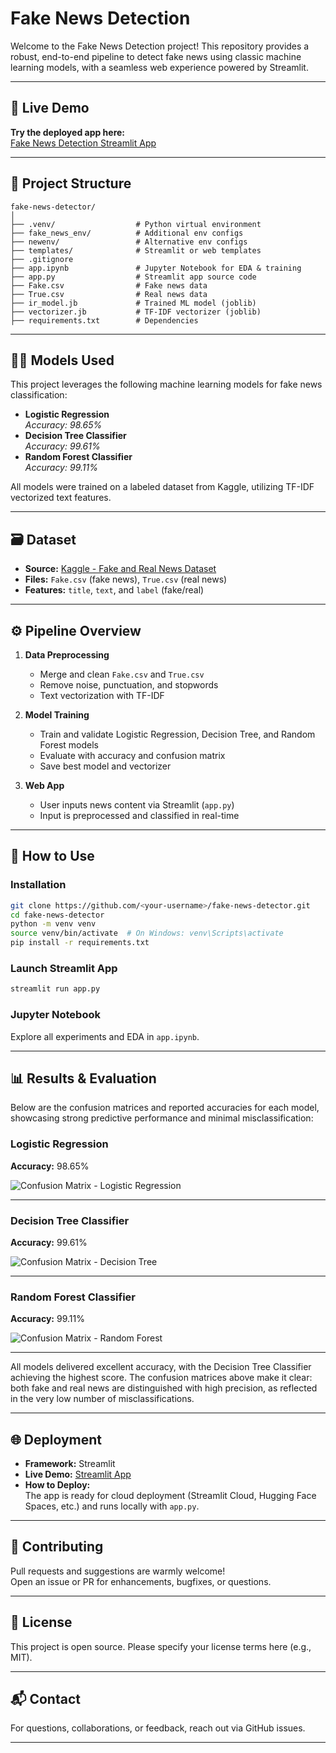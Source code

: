 # Fake News Detection

Welcome to the Fake News Detection project! This repository provides a robust, end-to-end pipeline to detect fake news using classic machine learning models, with a seamless web experience powered by Streamlit.

---

## 🚀 Live Demo

**Try the deployed app here:**  
[Fake News Detection Streamlit App](https://fake-news-detection-kt66btejr8bk7ws8rjdted.streamlit.app/)

---

## 📂 Project Structure

```
fake-news-detector/
│
├── .venv/                  # Python virtual environment
├── fake_news_env/          # Additional env configs
├── newenv/                 # Alternative env configs
├── templates/              # Streamlit or web templates
├── .gitignore
├── app.ipynb               # Jupyter Notebook for EDA & training
├── app.py                  # Streamlit app source code
├── Fake.csv                # Fake news data
├── True.csv                # Real news data
├── ir_model.jb             # Trained ML model (joblib)
├── vectorizer.jb           # TF-IDF vectorizer (joblib)
├── requirements.txt        # Dependencies
```

---

## 🧑‍💻 Models Used

This project leverages the following machine learning models for fake news classification:

- **Logistic Regression**  
  *Accuracy: 98.65%*
- **Decision Tree Classifier**  
  *Accuracy: 99.61%*
- **Random Forest Classifier**  
  *Accuracy: 99.11%*

All models were trained on a labeled dataset from Kaggle, utilizing TF-IDF vectorized text features.

---

## 🗃️ Dataset

- **Source:** [Kaggle - Fake and Real News Dataset](https://www.kaggle.com/datasets/clmentbisaillon/fake-and-real-news-dataset)
- **Files:** `Fake.csv` (fake news), `True.csv` (real news)
- **Features:** `title`, `text`, and `label` (fake/real)

---

## ⚙️ Pipeline Overview

1. **Data Preprocessing**
   - Merge and clean `Fake.csv` and `True.csv`
   - Remove noise, punctuation, and stopwords
   - Text vectorization with TF-IDF

2. **Model Training**
   - Train and validate Logistic Regression, Decision Tree, and Random Forest models
   - Evaluate with accuracy and confusion matrix
   - Save best model and vectorizer

3. **Web App**
   - User inputs news content via Streamlit (`app.py`)
   - Input is preprocessed and classified in real-time

---

## 🏁 How to Use

### Installation

```bash
git clone https://github.com/<your-username>/fake-news-detector.git
cd fake-news-detector
python -m venv venv
source venv/bin/activate  # On Windows: venv\Scripts\activate
pip install -r requirements.txt
```

### Launch Streamlit App

```bash
streamlit run app.py
```

### Jupyter Notebook

Explore all experiments and EDA in `app.ipynb`.

---

## 📊 Results & Evaluation

Below are the confusion matrices and reported accuracies for each model, showcasing strong predictive performance and minimal misclassification:

### Logistic Regression  
**Accuracy:** 98.65%

![Confusion Matrix - Logistic Regression](2)

---

### Decision Tree Classifier  
**Accuracy:** 99.61%

![Confusion Matrix - Decision Tree](3)

---

### Random Forest Classifier  
**Accuracy:** 99.11%

![Confusion Matrix - Random Forest](4)

---

All models delivered excellent accuracy, with the Decision Tree Classifier achieving the highest score. The confusion matrices above make it clear: both fake and real news are distinguished with high precision, as reflected in the very low number of misclassifications.

---

## 🌐 Deployment

- **Framework:** Streamlit
- **Live Demo:** [Streamlit App](https://fake-news-detection-kt66btejr8bk7ws8rjdted.streamlit.app/)
- **How to Deploy:**  
  The app is ready for cloud deployment (Streamlit Cloud, Hugging Face Spaces, etc.) and runs locally with `app.py`.

---

## 🤝 Contributing

Pull requests and suggestions are warmly welcome!  
Open an issue or PR for enhancements, bugfixes, or questions.

---

## 📄 License

This project is open source. Please specify your license terms here (e.g., MIT).

---

## 📬 Contact

For questions, collaborations, or feedback, reach out via GitHub issues.

---
